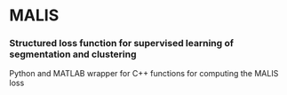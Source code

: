 # MALIS 
### Structured loss function for supervised learning of segmentation and clustering

Python and MATLAB wrapper for C++ functions for computing the MALIS loss
